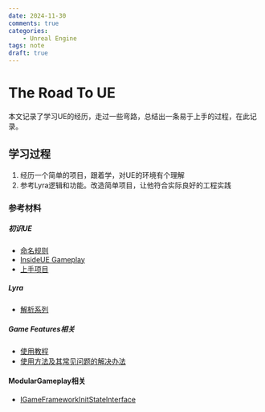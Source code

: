 ```yaml
---
date: 2024-11-30
comments: true
categories:
    - Unreal Engine
tags: note
draft: true
---
```


# The Road To UE
本文记录了学习UE的经历，走过一些弯路，总结出一条易于上手的过程，在此记录。
<!-- more -->


## 学习过程
1. 经历一个简单的项目，跟着学，对UE的环境有个理解
2. 参考Lyra逻辑和功能。改造简单项目，让他符合实际良好的工程实践


### 参考材料
##### 初识UE
* [命名规则](https://dev.epicgames.com/documentation/zh-cn/unreal-engine/epic-cplusplus-coding-standard-for-unreal-engine)
* [InsideUE Gameplay](https://zhuanlan.zhihu.com/p/22833151)
* [上手项目](https://www.bilibili.com/video/BV1iEybYbE9p/?spm_id_from=333.1007.top_right_bar_window_default_collection.content.click&vd_source=b7c2138ea8aa033f5b5f8039de77f0d4)

##### Lyra
* [解析系列](https://unrealdirective.com/articles/modular-game-features-what-you-need-to-know)


##### Game Features相关
* [使用教程](https://unrealdirective.com/articles/modular-game-features-what-you-need-to-know)
* [使用方法及其常见问题的解决办法](https://www.bilibili.com/opus/666746385154965521)

#### ModularGameplay相关
* [IGameFrameworkInitStateInterface](https://www.bilibili.com/opus/786865299100008497)

